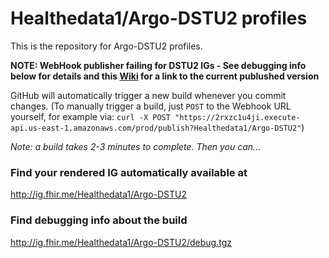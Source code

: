 # Healthedata1/Argo-DSTU2 profiles
This is the repository for Argo-DSTU2 profiles.

**NOTE: WebHook publisher failing for DSTU2 IGs  -  See debugging info below for details and this [Wiki](https://github.com/Healthedata1/Argo-DSTU2/wiki) for a link to the current publushed version**

GitHub will automatically trigger a new build whenever you commit changes.
(To manually trigger a build, just `POST` to the Webhook URL yourself, for example via:
`curl -X POST "https://2rxzc1u4ji.execute-api.us-east-1.amazonaws.com/prod/publish?Healthedata1/Argo-DSTU2"`)

*Note: a build takes 2-3 minutes to complete. Then you can...*

### Find your rendered IG automatically available at

http://ig.fhir.me/Healthedata1/Argo-DSTU2

### Find debugging info about the build

http://ig.fhir.me/Healthedata1/Argo-DSTU2/debug.tgz

